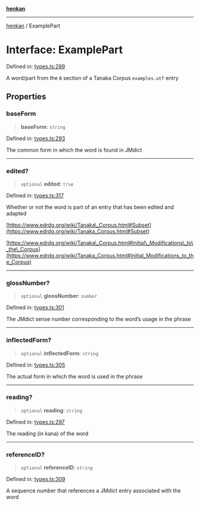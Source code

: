 [**henkan**](../README.md)

***

[henkan](../README.md) / ExamplePart

# Interface: ExamplePart

Defined in: [types.ts:289](https://github.com/Ronokof/Henkan/blob/207e0013c3766c7ef3adabde09be5f84497f2607/src/types.ts#L289)

A word/part from the `B` section of a Tanaka Corpus `examples.utf` entry

## Properties

### baseForm

> **baseForm**: `string`

Defined in: [types.ts:293](https://github.com/Ronokof/Henkan/blob/207e0013c3766c7ef3adabde09be5f84497f2607/src/types.ts#L293)

The common form in which the word is found in JMdict

***

### edited?

> `optional` **edited**: `true`

Defined in: [types.ts:317](https://github.com/Ronokof/Henkan/blob/207e0013c3766c7ef3adabde09be5f84497f2607/src/types.ts#L317)

Whether or not the word is part of an entry that has been edited and adapted

[https://www.edrdg.org/wiki/Tanaka\_Corpus.html#Subset](https://www.edrdg.org/wiki/Tanaka_Corpus.html#Subset)

[https://www.edrdg.org/wiki/Tanaka\_Corpus.html#Initial\_Modifications\_to\_the\_Corpus](https://www.edrdg.org/wiki/Tanaka_Corpus.html#Initial_Modifications_to_the_Corpus)

***

### glossNumber?

> `optional` **glossNumber**: `number`

Defined in: [types.ts:301](https://github.com/Ronokof/Henkan/blob/207e0013c3766c7ef3adabde09be5f84497f2607/src/types.ts#L301)

The JMdict sense number corresponding to the word’s usage in the phrase

***

### inflectedForm?

> `optional` **inflectedForm**: `string`

Defined in: [types.ts:305](https://github.com/Ronokof/Henkan/blob/207e0013c3766c7ef3adabde09be5f84497f2607/src/types.ts#L305)

The actual form in which the word is used in the phrase

***

### reading?

> `optional` **reading**: `string`

Defined in: [types.ts:297](https://github.com/Ronokof/Henkan/blob/207e0013c3766c7ef3adabde09be5f84497f2607/src/types.ts#L297)

The reading (in kana) of the word

***

### referenceID?

> `optional` **referenceID**: `string`

Defined in: [types.ts:309](https://github.com/Ronokof/Henkan/blob/207e0013c3766c7ef3adabde09be5f84497f2607/src/types.ts#L309)

A sequence number that references a JMdict entry associated with the word
